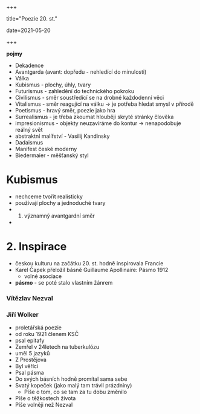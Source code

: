 +++

title="Poezie 20. st."

date=2021-05-20

+++

**pojmy**

- Dekadence
- Avantgarda (avant: dopředu - nehledící do minulosti)
- Válka
- Kubismus - plochy, úhly, tvary
- Futurismus - zahledění do technického pokroku
- Civilismus - směr soustředící se na drobné každodenní věci
- Vitalismus - směr reagující na válku $\to$ je potřeba hledat smysl v přírodě
- Poetismus - hravý směr, poezie jako hra
- Surrealismus - je třeba zkoumat hlouběji skryté stránky člověka
- impresionismus - objekty neuzavíráme do kontur $\to$ nenapodobuje reálný svět
- abstraktní malířství -  Vasilij Kandinsky
- Dadaismus
- Manifest české moderny 
- Biedermaier - měšťanský styl

# Kubismus

- nechceme tvořit realisticky
- používají plochy a jednoduché tvary
- 1. významný avantgardní směr
- 

# 2. Inspirace

- českou kulturu na začátku 20. st. hodně inspirovala Francie
- Karel Čapek přeložil básně Guillaume Apollinaire: Pásmo 1912
  - volné asociace
- **pásmo** - se poté stalo vlastním žánrem

### Vítězlav Nezval

### Jiří Wolker

- proletářská poezie
- od roku 1921 členem KSČ
- psal epitafy
- Zemřel v 24letech na tuberkulózu
- uměl 5 jazyků
- Z Prostějova
- Byl věřící
- Psal pásma
- Do svých básních hodně promítal sama sebe
- Svatý kopeček (jako malý tam trávil prázdniny)
  - Píše o tom, co se tam za tu dobu změnilo
- Píše o těžkostech života
- Píše volněji než Nezval

